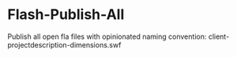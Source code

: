 Flash-Publish-All
=================

Publish all open fla files with opinionated naming convention: client-projectdescription-dimensions.swf
